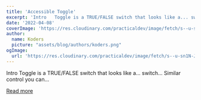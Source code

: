 ```yaml
---
title: 'Accessible Toggle'
excerpt: 'Intro   Toggle is a TRUE/FALSE switch that looks like a... switch... Similar control you can...'
date: '2022-04-08'
coverImage: 'https://res.cloudinary.com/practicaldev/image/fetch/s--u-sn1N-J--/c_imagga_scale,f_auto,fl_progressive,h_420,q_auto,w_1000/https://dev-to-uploads.s3.amazonaws.com/uploads/articles/0kffosn47qb4sbhey5el.png'
author:
  name: Koders
  picture: "assets/blog/authors/koders.png"
ogImage:
  url: 'https://res.cloudinary.com/practicaldev/image/fetch/s--u-sn1N-J--/c_imagga_scale,f_auto,fl_progressive,h_420,q_auto,w_1000/https://dev-to-uploads.s3.amazonaws.com/uploads/articles/0kffosn47qb4sbhey5el.png'
---
```


Intro   Toggle is a TRUE/FALSE switch that looks like a... switch... Similar control you can...

[Read more](https://dev.to/pp/accessible-toggle-3690)
